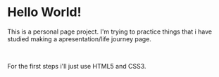 
<h1 align:center>Hello World!</h1>
<p>This is a personal page project. I'm trying to practice things that i have studied making a apresentation/life journey page.</p>
<br>
<p>For the first steps i'll just use HTML5 and CSS3.</p>
